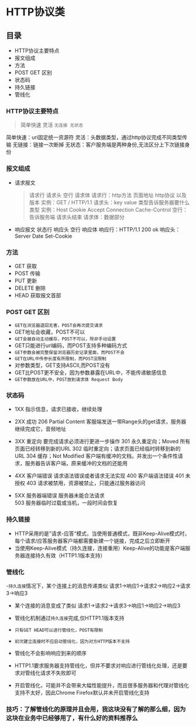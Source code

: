 # HTTP协议类

## 目录
- HTTP协议主要特点
- 报文组成
- 方法
- POST GET 区别
- 状态码
- 持久链接
- 管线化

### HTTP协议主要特点
>简单快速 灵活 `无连接 无状态`

简单快速：uri固定统一资源符
灵活：头数据类型，通过http协议完成不同类型传输
无链接：链接一次断掉
无状态：客户服务端是两种身份,无法区分上下次链接身份


### 报文组成
- 请求报文
  > 请求行 请求头 空行 请求体
  请求行：http方法 页面地址 http协议 以及 版本  实例：GET / HTTP/1.1
  请求头：key value 类型告诉服务器要什么类型    实例：Host Cookie Accept Connection Cache-Control
  空行：告诉服务端 请求头结束
  请求体：数据部分

- 响应报文
  状态行 响应头 空行 响应体
  响应行：HTTP/1.1 200 ok
  响应头：Server Date Set-Cookie

###  方法 
- GET 获取
- POST 传输
- PUT 更新
- DELETE 删除
- HEAD 获取报文首部

### POST GET 区别
- `GET在浏览器退回无害，POST会再次提交请求`
- GET地址会收藏，POST不可以
- `GET会被自动主动缓存，POST不可以，除非手动设置`
- GET只能进行url编码，而POST支持多种编码方式
- `GET参数会被完整保留浏览器历史记录里面，而POST不会`
- `GET在URL中传参长度有所限制，而POST没限制`
- 对参数类型，GET支持ASCII,而POST没有
- GET比POST更不安全，因为参数暴露在URL中，不能传递敏感信息
- `GET参数放在URL中，POST放到请求体 Request Body`

### 状态码
- 1XX 指示信息，请求已接收，继续处理
- 2XX 成功 
    206 Partial Content 客服端发送一带Range头的get请求，服务器继续完成它，音频地址
- 3XX 重定向 要完成请求必须进行更进一步操作
    301 永久重定向；Moved 所有页面已经转移到新的URL
    302 临时重定向；请求页面已经临时转移到新的URL
    304 缓存；Not Modified 客户端有缓冲的文档，并发出一个条件性请求，服务器告诉客户端，原来缓冲的文档的还能用

- 4XX 客户端错误 请求语法错误或者请求无法实现
    400 客户端语法错误
    401 未授权
    403 请求被禁用，资源被禁止，只能通过服务器访问
- 5XX 服务器端错误 服务器未能合法请求  
    503 服务器临时过载或当机，一段时间会恢复

### 持久链接
- HTTP采用的是”请求-应答“模式，当使用普通模式，既非Keep-Alive模式时，每个请求/应答服务器客户端都需要新建一个链接，完成之后立即断开
- 当使用Keep-Alive模式（持久连接，连接重用）Keep-Alive的功能是客户端服务器连接持久有效（HTTP1.1版本支持）


### 管线化
-`持久连接`情况下，某个连接上的消息传递类似
  请求1->响应1->请求2->响应2->请求3->响应3
- 某个连接的消息变成了类似
  请求1->请求2->请求3->响应1->响应2->响应3 

- 管线化机制通过`持久连接`完成,仅HTTP1.1版本支持
- `只有GET HEAD可以进行管线化，POST有限制`
- `初次建立连接时不应启动管线化，因为对方HTTP版本不支持`
- 管线化不会影响响应到来的顺序
- HTTP1.1要求服务器支持管线化，但并不要求对响应进行管线化处理，还是要求对管线化请求不失败即可
- 开启管线化，可能并不会带来大幅性能提升，而且很多服务器和代理对管线化支持不太好，因此Chrome Firefox默认并未开启管线化支持


### 技巧：了解管线化的原理并且会用，我这块没有了解的那么细，因为这块在业务中已经够用了，有什么好的资料推荐么
